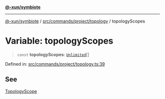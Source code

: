[**@-xun/symbiote**](../../../../../README.md)

***

[@-xun/symbiote](../../../../../README.md) / [src/commands/project/topology](../README.md) / topologyScopes

# Variable: topologyScopes

> `const` **topologyScopes**: [`Unlimited`](../../../../configure/enumerations/UnlimitedGlobalScope.md#unlimited)[]

Defined in: [src/commands/project/topology.ts:39](https://github.com/Xunnamius/symbiote/blob/1ec1b7bdf126210dcfd31b34e7c9448cbcc26d1c/src/commands/project/topology.ts#L39)

## See

[TopologyScope](../../../../configure/enumerations/UnlimitedGlobalScope.md)

